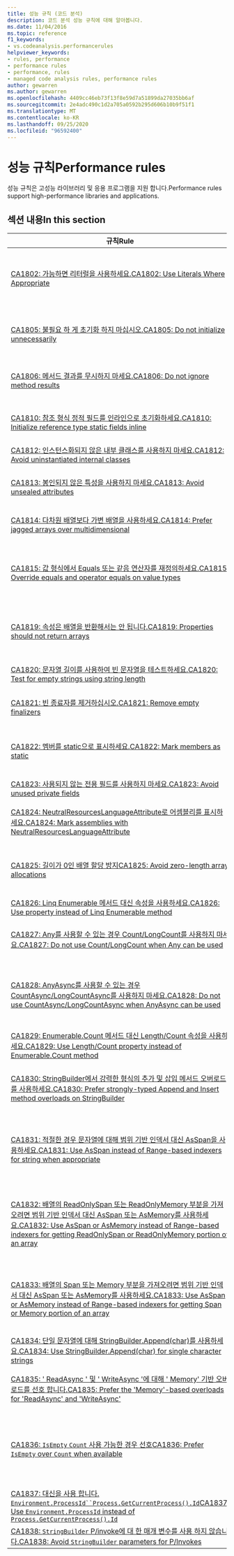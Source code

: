 ```yaml
---
title: 성능 규칙 (코드 분석)
description: 코드 분석 성능 규칙에 대해 알아봅니다.
ms.date: 11/04/2016
ms.topic: reference
f1_keywords:
- vs.codeanalysis.performancerules
helpviewer_keywords:
- rules, performance
- performance rules
- performance, rules
- managed code analysis rules, performance rules
author: gewarren
ms.author: gewarren
ms.openlocfilehash: 4409cc46eb73f13f8e59d7a51899da27035bb6af
ms.sourcegitcommit: 2e4adc490c1d2a705a0592b295d606b10b9f51f1
ms.translationtype: MT
ms.contentlocale: ko-KR
ms.lasthandoff: 09/25/2020
ms.locfileid: "96592400"
---
```

# <a name="performance-rules"></a><span data-ttu-id="68afd-103">성능 규칙</span><span class="sxs-lookup"><span data-stu-id="68afd-103">Performance rules</span></span>

<span data-ttu-id="68afd-104">성능 규칙은 고성능 라이브러리 및 응용 프로그램을 지원 합니다.</span><span class="sxs-lookup"><span data-stu-id="68afd-104">Performance rules support high-performance libraries and applications.</span></span>

## <a name="in-this-section"></a><span data-ttu-id="68afd-105">섹션 내용</span><span class="sxs-lookup"><span data-stu-id="68afd-105">In this section</span></span>

| <span data-ttu-id="68afd-106">규칙</span><span class="sxs-lookup"><span data-stu-id="68afd-106">Rule</span></span> | <span data-ttu-id="68afd-107">설명</span><span class="sxs-lookup"><span data-stu-id="68afd-107">Description</span></span> |
| - | - |
| [<span data-ttu-id="68afd-108">CA1802: 가능하면 리터럴을 사용하세요.</span><span class="sxs-lookup"><span data-stu-id="68afd-108">CA1802: Use Literals Where Appropriate</span></span>](ca1802.md) | <span data-ttu-id="68afd-109">필드는 정적 및 읽기 전용으로 선언 되 고 (Visual Basic에서 공유 및 ReadOnly) 컴파일 타임에 계산할 수 값으로 초기화 됩니다.</span><span class="sxs-lookup"><span data-stu-id="68afd-109">A field is declared static and read-only (Shared and ReadOnly in Visual Basic), and is initialized with a value that is computable at compile time.</span></span> <span data-ttu-id="68afd-110">대상 필드에 할당 되는 값은 컴파일 시간에 계산할 수 때문에 런타임 대신 컴파일 시간에 값이 계산 되도록 선언을 const (Visual Basic의 Const) 필드로 변경 합니다.</span><span class="sxs-lookup"><span data-stu-id="68afd-110">Because the value that is assigned to the targeted field is computable at compile time, change the declaration to a const (Const in Visual Basic) field so that the value is computed at compile time instead of at run time.</span></span> |
| [<span data-ttu-id="68afd-111">CA1805: 불필요 하 게 초기화 하지 마십시오.</span><span class="sxs-lookup"><span data-stu-id="68afd-111">CA1805: Do not initialize unnecessarily</span></span>](ca1805.md) | <span data-ttu-id="68afd-112">.NET 런타임은 생성자를 실행 하기 전에 참조 형식의 모든 필드를 기본값으로 초기화 합니다.</span><span class="sxs-lookup"><span data-stu-id="68afd-112">The .NET runtime initializes all fields of reference types to their default values before running the constructor.</span></span> <span data-ttu-id="68afd-113">대부분의 경우 필드를 기본값으로 명시적으로 초기화 하면 유지 관리 비용이 증가 하 고 성능이 저하 될 수 있습니다 (예: 어셈블리 크기 증가).</span><span class="sxs-lookup"><span data-stu-id="68afd-113">In most cases, explicitly initializing a field to its default value is redundant, which adds to maintenance costs and may degrade performance (such as with increased assembly size).</span></span> |
| [<span data-ttu-id="68afd-114">CA1806: 메서드 결과를 무시하지 마세요.</span><span class="sxs-lookup"><span data-stu-id="68afd-114">CA1806: Do not ignore method results</span></span>](ca1806.md) | <span data-ttu-id="68afd-115">새 개체가 만들어졌지만 사용 되지 않거나, 새 문자열을 만들고 반환 하는 메서드가 호출 되 고 새 문자열이 사용 되지 않거나, COM (구성 요소 개체 모델) 또는 P/Invoke 메서드가 사용 되지 않는 HRESULT 또는 오류 코드를 반환 합니다.</span><span class="sxs-lookup"><span data-stu-id="68afd-115">A new object is created but never used, or a method that creates and returns a new string is called and the new string is never used, or a Component Object Model (COM) or P/Invoke method returns an HRESULT or error code that is never used.</span></span> |
| [<span data-ttu-id="68afd-116">CA1810: 참조 형식 정적 필드를 인라인으로 초기화하세요.</span><span class="sxs-lookup"><span data-stu-id="68afd-116">CA1810: Initialize reference type static fields inline</span></span>](ca1810.md) | <span data-ttu-id="68afd-117">형식이 명시적인 정적 생성자를 선언하면 JIT(Just-in-Time) 컴파일러는 형식의 각 정적 메서드와 인스턴스 생성자에 검사를 추가하여 정적 생성자를 이전에 호출했는지 확인합니다.</span><span class="sxs-lookup"><span data-stu-id="68afd-117">When a type declares an explicit static constructor, the just-in-time (JIT) compiler adds a check to each static method and instance constructor of the type to make sure that the static constructor was previously called.</span></span> <span data-ttu-id="68afd-118">정적 생성자 검사로 인해 성능이 저하될 수 있습니다.</span><span class="sxs-lookup"><span data-stu-id="68afd-118">Static constructor checks can decrease performance.</span></span> |
| [<span data-ttu-id="68afd-119">CA1812: 인스턴스화되지 않은 내부 클래스를 사용하지 마세요.</span><span class="sxs-lookup"><span data-stu-id="68afd-119">CA1812: Avoid uninstantiated internal classes</span></span>](ca1812.md) | <span data-ttu-id="68afd-120">어셈블리 수준 형식의 인스턴스가 어셈블리에서 코드에 의해 만들어지지 않습니다.</span><span class="sxs-lookup"><span data-stu-id="68afd-120">An instance of an assembly-level type is not created by code in the assembly.</span></span> |
| [<span data-ttu-id="68afd-121">CA1813: 봉인되지 않은 특성을 사용하지 마세요.</span><span class="sxs-lookup"><span data-stu-id="68afd-121">CA1813: Avoid unsealed attributes</span></span>](ca1813.md) | <span data-ttu-id="68afd-122">.NET에서는 사용자 지정 특성을 검색 하는 메서드를 제공 합니다.</span><span class="sxs-lookup"><span data-stu-id="68afd-122">.NET provides methods for retrieving custom attributes.</span></span> <span data-ttu-id="68afd-123">기본적으로 이러한 메서드는 특성 상속 계층을 검색합니다.</span><span class="sxs-lookup"><span data-stu-id="68afd-123">By default, these methods search the attribute inheritance hierarchy.</span></span> <span data-ttu-id="68afd-124">특성을 봉인하면 상속 계층을 검색하지 않으므로 성능이 향상될 수 있습니다.</span><span class="sxs-lookup"><span data-stu-id="68afd-124">Sealing the attribute eliminates the search through the inheritance hierarchy and can improve performance.</span></span> |
| [<span data-ttu-id="68afd-125">CA1814: 다차원 배열보다 가변 배열을 사용하세요.</span><span class="sxs-lookup"><span data-stu-id="68afd-125">CA1814: Prefer jagged arrays over multidimensional</span></span>](ca1814.md) | <span data-ttu-id="68afd-126">가변 배열의 요소에는 배열이 사용됩니다.</span><span class="sxs-lookup"><span data-stu-id="68afd-126">A jagged array is an array whose elements are arrays.</span></span> <span data-ttu-id="68afd-127">요소를 구성 하는 배열은 크기가 다를 수 있으며,이로 인해 일부 데이터 집합에 대해 공간을 낭비 하 게 될 수 있습니다.</span><span class="sxs-lookup"><span data-stu-id="68afd-127">The arrays that make up the elements can be of different sizes, which can result in less wasted space for some sets of data.</span></span> |
| [<span data-ttu-id="68afd-128">CA1815: 값 형식에서 Equals 또는 같음 연산자를 재정의하세요.</span><span class="sxs-lookup"><span data-stu-id="68afd-128">CA1815: Override equals and operator equals on value types</span></span>](ca1815.md) | <span data-ttu-id="68afd-129">값 형식의 경우 Equals의 상속된 구현에서 Reflection 라이브러리를 사용하며 모든 필드의 내용을 비교합니다.</span><span class="sxs-lookup"><span data-stu-id="68afd-129">For value types, the inherited implementation of Equals uses the Reflection library and compares the contents of all fields.</span></span> <span data-ttu-id="68afd-130">Reflection에는 많은 계산이 요구되며 모든 필드의 일치 여부를 비교하는 것이 불필요할 수 있습니다.</span><span class="sxs-lookup"><span data-stu-id="68afd-130">Reflection is computationally expensive, and comparing every field for equality might be unnecessary.</span></span> <span data-ttu-id="68afd-131">사용자가 인스턴스를 비교 또는 정렬하거나 인스턴스를 해시 테이블 키로 사용할 것으로 예측되는 경우에는 값 형식에서 Equals를 구현해야 합니다.</span><span class="sxs-lookup"><span data-stu-id="68afd-131">If you expect users to compare or sort instances, or to use instances as hash table keys, your value type should implement Equals.</span></span> |
| [<span data-ttu-id="68afd-132">CA1819: 속성은 배열을 반환해서는 안 됩니다.</span><span class="sxs-lookup"><span data-stu-id="68afd-132">CA1819: Properties should not return arrays</span></span>](ca1819.md) | <span data-ttu-id="68afd-133">속성이 읽기 전용 이더라도 속성에 의해 반환 되는 배열은 쓰기 방지 되지 않습니다.</span><span class="sxs-lookup"><span data-stu-id="68afd-133">Arrays that are returned by properties are not write-protected, even if the property is read-only.</span></span> <span data-ttu-id="68afd-134">배열을 무단으로 변경하지 못하도록 하려면 속성에서 배열의 복사본을 반환해야 합니다.</span><span class="sxs-lookup"><span data-stu-id="68afd-134">To keep the array tamper-proof, the property must return a copy of the array.</span></span> <span data-ttu-id="68afd-135">일반적으로 사용자는 이러한 속성을 호출할 경우 성능에 부정적인 영향을 준다는 것을 인식하지 못합니다.</span><span class="sxs-lookup"><span data-stu-id="68afd-135">Typically, users will not understand the adverse performance implications of calling such a property.</span></span> |
| [<span data-ttu-id="68afd-136">CA1820: 문자열 길이를 사용하여 빈 문자열을 테스트하세요.</span><span class="sxs-lookup"><span data-stu-id="68afd-136">CA1820: Test for empty strings using string length</span></span>](ca1820.md) | <span data-ttu-id="68afd-137">String.Length 속성이나 String.IsNullOrEmpty 메서드를 사용하여 문자열을 비교하는 것이 Equals를 사용하는 것보다 훨씬 더 빠릅니다.</span><span class="sxs-lookup"><span data-stu-id="68afd-137">Comparing strings by using the String.Length property or the String.IsNullOrEmpty method is significantly faster than using Equals.</span></span> |
| [<span data-ttu-id="68afd-138">CA1821: 빈 종료자를 제거하십시오.</span><span class="sxs-lookup"><span data-stu-id="68afd-138">CA1821: Remove empty finalizers</span></span>](ca1821.md) | <span data-ttu-id="68afd-139">개체 수명을 추적할 때에는 추가로 성능 오버헤드가 발생하므로 가능한 경우 종료자를 사용하지 마십시오.</span><span class="sxs-lookup"><span data-stu-id="68afd-139">Whenever you can, avoid finalizers because of the additional performance overhead that is involved in tracking object lifetime.</span></span> <span data-ttu-id="68afd-140">빈 종료자는 장점 없이 추가 오버 헤드를 발생 시킵니다.</span><span class="sxs-lookup"><span data-stu-id="68afd-140">An empty finalizer incurs added overhead without any benefit.</span></span> |
| [<span data-ttu-id="68afd-141">CA1822: 멤버를 static으로 표시하세요.</span><span class="sxs-lookup"><span data-stu-id="68afd-141">CA1822: Mark members as static</span></span>](ca1822.md) | <span data-ttu-id="68afd-142">인스턴스 데이터에 액세스 하지 않거나 인스턴스 메서드를 호출 하는 멤버는 static으로 표시할 수 있습니다 (Visual Basic에서 공유).</span><span class="sxs-lookup"><span data-stu-id="68afd-142">Members that do not access instance data or call instance methods can be marked as static (Shared in Visual Basic).</span></span> <span data-ttu-id="68afd-143">메서드를 static으로 표시하면 컴파일러는 이러한 멤버에 대한 비가상 호출 사이트를 내보냅니다.</span><span class="sxs-lookup"><span data-stu-id="68afd-143">After you mark the methods as static, the compiler will emit nonvirtual call sites to these members.</span></span> <span data-ttu-id="68afd-144">이 경우 성능이 중요한 코드에서 성능이 크게 향상될 수 있습니다.</span><span class="sxs-lookup"><span data-stu-id="68afd-144">This can give you a measurable performance gain for performance-sensitive code.</span></span> |
| [<span data-ttu-id="68afd-145">CA1823: 사용되지 않는 전용 필드를 사용하지 마세요.</span><span class="sxs-lookup"><span data-stu-id="68afd-145">CA1823: Avoid unused private fields</span></span>](ca1823.md) | <span data-ttu-id="68afd-146">어셈블리에서 액세스되지 않는 것으로 보이는 전용 필드가 발견되었습니다.</span><span class="sxs-lookup"><span data-stu-id="68afd-146">Private fields were detected that do not appear to be accessed in the assembly.</span></span> |
| [<span data-ttu-id="68afd-147">CA1824: NeutralResourcesLanguageAttribute로 어셈블리를 표시하세요.</span><span class="sxs-lookup"><span data-stu-id="68afd-147">CA1824: Mark assemblies with NeutralResourcesLanguageAttribute</span></span>](ca1824.md) | <span data-ttu-id="68afd-148">NeutralResourcesLanguage 특성은 어셈블리에 대 한 중립 문화권의 리소스를 표시 하는 데 사용 된 언어 리소스 관리자에 게 알립니다.</span><span class="sxs-lookup"><span data-stu-id="68afd-148">The NeutralResourcesLanguage attribute informs the Resource Manager of the language that was used to display the resources of a neutral culture for an assembly.</span></span> <span data-ttu-id="68afd-149">이렇게 하면 로드한 첫 리소스에 대한 찾기 성능을 향상시킬 수 있으며 작업이 간단해집니다.</span><span class="sxs-lookup"><span data-stu-id="68afd-149">This improves lookup performance for the first resource that you load and can reduce your working set.</span></span> |
| [<span data-ttu-id="68afd-150">CA1825: 길이가 0인 배열 할당 방지</span><span class="sxs-lookup"><span data-stu-id="68afd-150">CA1825: Avoid zero-length array allocations</span></span>](ca1825.md) | <span data-ttu-id="68afd-151">길이가 0 인 배열을 초기화 하면 불필요 한 메모리 할당이 발생 합니다.</span><span class="sxs-lookup"><span data-stu-id="68afd-151">Initializing a zero-length array leads to unnecessary memory allocation.</span></span> <span data-ttu-id="68afd-152">대신를 호출 하 여 정적으로 할당 된 빈 배열 인스턴스를 사용 합니다 <xref:System.Array.Empty%2A?displayProperty=nameWithType> .</span><span class="sxs-lookup"><span data-stu-id="68afd-152">Instead, use the statically allocated empty array instance by calling <xref:System.Array.Empty%2A?displayProperty=nameWithType>.</span></span> <span data-ttu-id="68afd-153">메모리 할당은이 메서드의 모든 호출에서 공유 됩니다.</span><span class="sxs-lookup"><span data-stu-id="68afd-153">The memory allocation is shared across all invocations of this method.</span></span> |
| [<span data-ttu-id="68afd-154">CA1826: Linq Enumerable 메서드 대신 속성을 사용하세요.</span><span class="sxs-lookup"><span data-stu-id="68afd-154">CA1826: Use property instead of Linq Enumerable method</span></span>](ca1826.md) | <span data-ttu-id="68afd-155"><xref:System.Linq.Enumerable> LINQ 메서드는 보다 효율적인 동등한 속성을 지 원하는 형식에서 사용 되었습니다.</span><span class="sxs-lookup"><span data-stu-id="68afd-155"><xref:System.Linq.Enumerable> LINQ method was used on a type that supports an equivalent, more efficient property.</span></span> |
| [<span data-ttu-id="68afd-156">CA1827: Any를 사용할 수 있는 경우 Count/LongCount를 사용하지 마세요.</span><span class="sxs-lookup"><span data-stu-id="68afd-156">CA1827: Do not use Count/LongCount when Any can be used</span></span>](ca1827.md) | <span data-ttu-id="68afd-157"><xref:System.Linq.Enumerable.Count%2A> 또는 메서드가 <xref:System.Linq.Enumerable.LongCount%2A> 더 효율적으로 사용 되었습니다 <xref:System.Linq.Enumerable.Any%2A> .</span><span class="sxs-lookup"><span data-stu-id="68afd-157"><xref:System.Linq.Enumerable.Count%2A> or <xref:System.Linq.Enumerable.LongCount%2A> method was used where <xref:System.Linq.Enumerable.Any%2A> method would be more efficient.</span></span> |
| [<span data-ttu-id="68afd-158">CA1828: AnyAsync를 사용할 수 있는 경우 CountAsync/LongCountAsync를 사용하지 마세요.</span><span class="sxs-lookup"><span data-stu-id="68afd-158">CA1828: Do not use CountAsync/LongCountAsync when AnyAsync can be used</span></span>](ca1828.md) | <span data-ttu-id="68afd-159"><xref:Microsoft.EntityFrameworkCore.EntityFrameworkQueryableExtensions.CountAsync%2A> 또는 메서드가 <xref:Microsoft.EntityFrameworkCore.EntityFrameworkQueryableExtensions.LongCountAsync%2A> 더 효율적으로 사용 되었습니다 <xref:Microsoft.EntityFrameworkCore.EntityFrameworkQueryableExtensions.AnyAsync%2A> .</span><span class="sxs-lookup"><span data-stu-id="68afd-159"><xref:Microsoft.EntityFrameworkCore.EntityFrameworkQueryableExtensions.CountAsync%2A> or <xref:Microsoft.EntityFrameworkCore.EntityFrameworkQueryableExtensions.LongCountAsync%2A> method was used where <xref:Microsoft.EntityFrameworkCore.EntityFrameworkQueryableExtensions.AnyAsync%2A> method would be more efficient.</span></span> |
| [<span data-ttu-id="68afd-160">CA1829: Enumerable.Count 메서드 대신 Length/Count 속성을 사용하세요.</span><span class="sxs-lookup"><span data-stu-id="68afd-160">CA1829: Use Length/Count property instead of Enumerable.Count method</span></span>](ca1829.md) | <span data-ttu-id="68afd-161"><xref:System.Linq.Enumerable.Count%2A> LINQ 메서드가 동등한, 보다 효율적인 또는 속성을 지 원하는 형식에서 사용 `Length` 되었습니다 `Count` .</span><span class="sxs-lookup"><span data-stu-id="68afd-161"><xref:System.Linq.Enumerable.Count%2A> LINQ method was used on a type that supports an equivalent, more efficient `Length` or `Count` property.</span></span> |
| [<span data-ttu-id="68afd-162">CA1830: StringBuilder에서 강력한 형식의 추가 및 삽입 메서드 오버로드를 사용하세요.</span><span class="sxs-lookup"><span data-stu-id="68afd-162">CA1830: Prefer strongly-typed Append and Insert method overloads on StringBuilder</span></span>](ca1830.md) | <span data-ttu-id="68afd-163"><xref:System.Text.StringBuilder.Append%2A> 및 <xref:System.Text.StringBuilder.Insert%2A> 는 system.string 이외의 여러 형식에 대 한 오버 로드를 제공 합니다.</span><span class="sxs-lookup"><span data-stu-id="68afd-163"><xref:System.Text.StringBuilder.Append%2A> and <xref:System.Text.StringBuilder.Insert%2A> provide overloads for multiple types beyond System.String.</span></span>  <span data-ttu-id="68afd-164">가능 하면 ToString () 및 문자열 기반 오버 로드를 사용 하는 것 보다 강력한 형식의 오버 로드를 사용 하는 것이 좋습니다.</span><span class="sxs-lookup"><span data-stu-id="68afd-164">When possible, prefer the strongly-typed overloads over using ToString() and the string-based overload.</span></span> |
| [<span data-ttu-id="68afd-165">CA1831: 적절한 경우 문자열에 대해 범위 기반 인덱서 대신 AsSpan을 사용하세요.</span><span class="sxs-lookup"><span data-stu-id="68afd-165">CA1831: Use AsSpan instead of Range-based indexers for string when appropriate</span></span>](ca1831.md) | <span data-ttu-id="68afd-166">문자열에 범위-인덱서를 사용 하 고 해당 값을 ReadOnlySpan char 형식에 암시적으로 할당 하는 경우 &lt; &gt; 이 메서드는 <xref:System.String.Substring%2A?#System_String_Substring_System_Int32_System_Int32_> <xref:System.Span%601.Slice%2A?#System_Span_1_Slice_System_Int32_System_Int32_> 문자열의 요청 된 부분 복사본을 생성 하는 대신 사용 됩니다.</span><span class="sxs-lookup"><span data-stu-id="68afd-166">When using a range-indexer on a string and implicitly assigning the value to a ReadOnlySpan&lt;char&gt; type, the method <xref:System.String.Substring%2A?#System_String_Substring_System_Int32_System_Int32_> will be used instead of <xref:System.Span%601.Slice%2A?#System_Span_1_Slice_System_Int32_System_Int32_>, which produces a copy of requested portion of the string.</span></span> |
| [<span data-ttu-id="68afd-167">CA1832: 배열의 ReadOnlySpan 또는 ReadOnlyMemory 부분을 가져오려면 범위 기반 인덱서 대신 AsSpan 또는 AsMemory를 사용하세요.</span><span class="sxs-lookup"><span data-stu-id="68afd-167">CA1832: Use AsSpan or AsMemory instead of Range-based indexers for getting ReadOnlySpan or ReadOnlyMemory portion of an array</span></span>](ca1832.md) | <span data-ttu-id="68afd-168">배열에 범위-인덱서를 사용 하 고 또는 형식에 값을 암시적으로 할당 하는 경우 <xref:System.ReadOnlySpan%601> <xref:System.ReadOnlyMemory%601> 이 메서드는 <xref:System.Runtime.CompilerServices.RuntimeHelpers.GetSubArray%2A> 배열에서 요청 된 <xref:System.Span%601.Slice%2A?#System_Span_1_Slice_System_Int32_System_Int32_> 부분의 복사본을 생성 하는 대신 사용 됩니다.</span><span class="sxs-lookup"><span data-stu-id="68afd-168">When using a range-indexer on an array and implicitly assigning the value to a <xref:System.ReadOnlySpan%601> or <xref:System.ReadOnlyMemory%601> type, the method <xref:System.Runtime.CompilerServices.RuntimeHelpers.GetSubArray%2A> will be used instead of <xref:System.Span%601.Slice%2A?#System_Span_1_Slice_System_Int32_System_Int32_>, which produces a copy of requested portion of the array.</span></span> |
| [<span data-ttu-id="68afd-169">CA1833: 배열의 Span 또는 Memory 부분을 가져오려면 범위 기반 인덱서 대신 AsSpan 또는 AsMemory를 사용하세요.</span><span class="sxs-lookup"><span data-stu-id="68afd-169">CA1833: Use AsSpan or AsMemory instead of Range-based indexers for getting Span or Memory portion of an array</span></span>](ca1833.md) | <span data-ttu-id="68afd-170">배열에 범위-인덱서를 사용 하 고 또는 형식에 값을 암시적으로 할당 하는 경우 <xref:System.Span%601> <xref:System.Memory%601> 이 메서드는 <xref:System.Runtime.CompilerServices.RuntimeHelpers.GetSubArray%2A> 배열에서 요청 된 <xref:System.Span%601.Slice%2A?#System_Span_1_Slice_System_Int32_System_Int32_> 부분의 복사본을 생성 하는 대신 사용 됩니다.</span><span class="sxs-lookup"><span data-stu-id="68afd-170">When using a range-indexer on an array and implicitly assigning the value to a <xref:System.Span%601> or <xref:System.Memory%601> type, the method <xref:System.Runtime.CompilerServices.RuntimeHelpers.GetSubArray%2A> will be used instead of <xref:System.Span%601.Slice%2A?#System_Span_1_Slice_System_Int32_System_Int32_>, which produces a copy of requested portion of the array.</span></span> |
| [<span data-ttu-id="68afd-171">CA1834: 단일 문자열에 대해 StringBuilder.Append(char)를 사용하세요.</span><span class="sxs-lookup"><span data-stu-id="68afd-171">CA1834: Use StringBuilder.Append(char) for single character strings</span></span>](ca1834.md) | <span data-ttu-id="68afd-172"><xref:System.Text.StringBuilder>`Append`에는를 인수로 사용 하는 오버 로드가 있습니다 `char` .</span><span class="sxs-lookup"><span data-stu-id="68afd-172"><xref:System.Text.StringBuilder> has an `Append` overload that takes a `char` as its argument.</span></span> <span data-ttu-id="68afd-173">`char`성능 향상을 위해 오버 로드를 호출 하는 것이 좋습니다.</span><span class="sxs-lookup"><span data-stu-id="68afd-173">Prefer calling the `char` overload to improve performance.</span></span> |
| [<span data-ttu-id="68afd-174">CA1835: ' ReadAsync ' 및 ' WriteAsync '에 대해 ' Memory' 기반 오버 로드를 선호 합니다.</span><span class="sxs-lookup"><span data-stu-id="68afd-174">CA1835: Prefer the 'Memory'-based overloads for 'ReadAsync' and 'WriteAsync'</span></span>](ca1835.md) | <span data-ttu-id="68afd-175">' Stream '에는 첫 번째 인수로 ' Memory Byte '를 사용 하는 ' ReadAsync ' 오버 로드 &lt; &gt; 와 ' ReadOnlyMemory &lt; Byte &gt; '를 첫 번째 인수로 사용 하는 ' WriteAsync ' 오버 로드가 있습니다.</span><span class="sxs-lookup"><span data-stu-id="68afd-175">'Stream' has a 'ReadAsync' overload that takes a 'Memory&lt;Byte&gt;' as the first argument, and a 'WriteAsync' overload that takes a 'ReadOnlyMemory&lt;Byte&gt;' as the first argument.</span></span> <span data-ttu-id="68afd-176">더 효율적인 메모리 기반 오버 로드를 호출 하는 것이 좋습니다.</span><span class="sxs-lookup"><span data-stu-id="68afd-176">Prefer calling the memory based overloads, which are more efficient.</span></span> |
| [<span data-ttu-id="68afd-177">CA1836: `IsEmpty` `Count` 사용 가능한 경우 선호</span><span class="sxs-lookup"><span data-stu-id="68afd-177">CA1836: Prefer `IsEmpty` over `Count` when available</span></span>](ca1836.md) | <span data-ttu-id="68afd-178">`IsEmpty`, 또는 보다 효율적인 속성을 사용 `Count` `Length` <xref:System.Linq.Enumerable.Count%60%601%28System.Collections.Generic.IEnumerable%7B%60%600%7D%29> <xref:System.Linq.Enumerable.LongCount%60%601%28System.Collections.Generic.IEnumerable%7B%60%600%7D%29> 하 여 개체에 항목이 포함 되어 있는지 여부를 확인 하는 것이 좋습니다.</span><span class="sxs-lookup"><span data-stu-id="68afd-178">Prefer `IsEmpty` property that is more efficient than `Count`, `Length`, <xref:System.Linq.Enumerable.Count%60%601%28System.Collections.Generic.IEnumerable%7B%60%600%7D%29> or <xref:System.Linq.Enumerable.LongCount%60%601%28System.Collections.Generic.IEnumerable%7B%60%600%7D%29> to determine whether the object contains or not any items.</span></span> |
| [<span data-ttu-id="68afd-179">CA1837: 대신을 사용 합니다. `Environment.ProcessId``Process.GetCurrentProcess().Id`</span><span class="sxs-lookup"><span data-stu-id="68afd-179">CA1837: Use `Environment.ProcessId` instead of `Process.GetCurrentProcess().Id`</span></span>](ca1837.md) | <span data-ttu-id="68afd-180">`Environment.ProcessId` 는 보다 간단 하 고 빠릅니다 `Process.GetCurrentProcess().Id` .</span><span class="sxs-lookup"><span data-stu-id="68afd-180">`Environment.ProcessId` is simpler and faster than `Process.GetCurrentProcess().Id`.</span></span> |
| [<span data-ttu-id="68afd-181">CA1838: `StringBuilder` P/invoke에 대 한 매개 변수를 사용 하지 않습니다.</span><span class="sxs-lookup"><span data-stu-id="68afd-181">CA1838: Avoid `StringBuilder` parameters for P/Invokes</span></span>](ca1838.md) | <span data-ttu-id="68afd-182">를 마샬링하면 `StringBuilder` 항상 네이티브 버퍼 복사본이 만들어지므로 하나의 마샬링 작업에 대해 여러 할당이 발생 합니다.</span><span class="sxs-lookup"><span data-stu-id="68afd-182">Marshaling of `StringBuilder` always creates a native buffer copy, resulting in multiple allocations for one marshaling operation.</span></span> |
